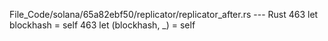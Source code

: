 File_Code/solana/65a82ebf50/replicator/replicator_after.rs --- Rust
463         let blockhash = self                                                                                                                             463         let (blockhash, _) = self


